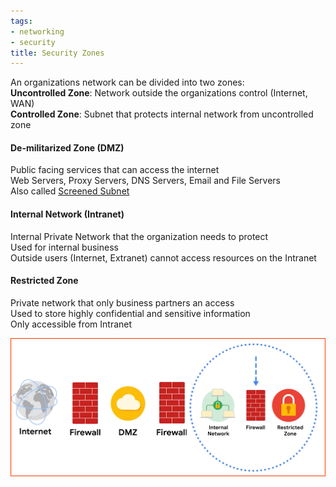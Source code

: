 ```yaml
---
tags:
- networking
- security
title: Security Zones
---
```


An organizations network can be divided into two zones:  
**Uncontrolled Zone**: Network outside the organizations control (Internet, WAN)  
**Controlled Zone**: Subnet that protects internal network from uncontrolled zone

#### De-militarized Zone (DMZ)
Public facing services that can access the internet  
Web Servers, Proxy Servers, DNS Servers, Email and File Servers    
Also called [Screened Subnet](screened-subnet.md)

#### Internal Network (Intranet)
Internal Private Network that the organization needs to protect  
Used for internal business  
Outside users (Internet, Extranet) cannot access resources on the Intranet

#### Restricted Zone
Private network that only business partners an access  
Used to store highly confidential and sensitive information  
Only accessible from Intranet

![Security Zones|520](../images/security-zones.png)